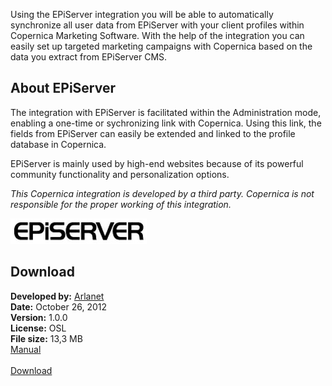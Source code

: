 Using the EPiServer integration you will be able to automatically
synchronize all user data from EPiServer with your client profiles
within Copernica Marketing Software. With the help of the integration
you can easily set up targeted marketing campaigns with Copernica based
on the data you extract from EPiServer CMS.

About EPiServer
---------------

The integration with EPiServer is facilitated within the Administration
mode, enabling a one-time or sychronizing link with Copernica. Using
this link, the fields from EPiServer can easily be extended and linked
to the profile database in Copernica.

EPiServer is mainly used by high-end websites because of its powerful
community functionality and personalization options.

*This Copernica integration is developed by a third party. Copernica is
not responsible for the proper working of this integration.*

![EpiServer logo](../images/episerver-logo.png)

Download
--------

**Developed by:** [Arlanet](http://www.arlanet.nl/ "Arlanet")\
**Date:** October 26, 2012\
**Version:** 1.0.0\
**License:** OSL\
**File size:** 13,3 MB\
[Manual](https://pic.vicinity.nl/f/127/0/5838/Copernica-Episerver-Manual-ENG.pdf "Manual EPiServer")\
\
[Download](../downloads/EpiServerCopernicaPlugin.rar.rar "Download EPiServer plugin")
